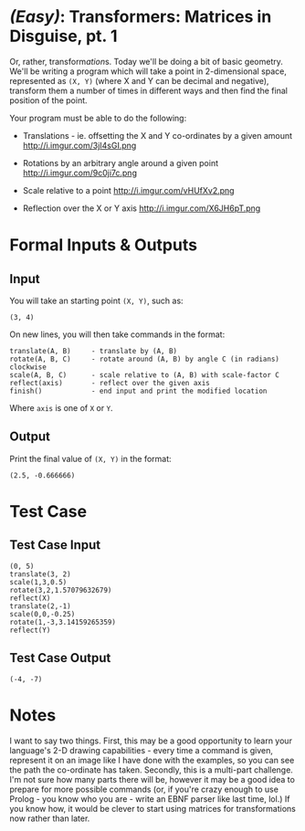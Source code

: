 # [](#EasyIcon) *(Easy)*: Transformers: Matrices in Disguise, pt. 1

Or, rather, transform*ation*s. Today we'll be doing a bit of basic geometry. We'll be writing a program which will take a point in 2-dimensional space, represented as `(X, Y)` (where X and Y can be decimal and negative), transform them a number of times in different ways and then find the final position of the point.

Your program must be able to do the following:

* Translations - ie. offsetting the X and Y co-ordinates by a given amount http://i.imgur.com/3jI4sGI.png

* Rotations by an arbitrary angle around a given point http://i.imgur.com/9c0ji7c.png

* Scale relative to a point http://i.imgur.com/vHUfXv2.png

* Reflection over the X or Y axis http://i.imgur.com/X6JH6pT.png

# Formal Inputs & Outputs

## Input

You will take an starting point `(X, Y)`, such as:

    (3, 4)

On new lines, you will then take commands in the format:

    translate(A, B)     - translate by (A, B)
    rotate(A, B, C)     - rotate around (A, B) by angle C (in radians) clockwise
    scale(A, B, C)      - scale relative to (A, B) with scale-factor C
    reflect(axis)       - reflect over the given axis
    finish()            - end input and print the modified location

Where `axis` is one of `X` or `Y`.

## Output

Print the final value of `(X, Y)` in the format:

    (2.5, -0.666666)

# Test Case

## Test Case Input

    (0, 5)
    translate(3, 2)
    scale(1,3,0.5)
    rotate(3,2,1.57079632679)
    reflect(X) 
    translate(2,-1)
    scale(0,0,-0.25)
    rotate(1,-3,3.14159265359)
    reflect(Y)

## Test Case Output

    (-4, -7)

# Notes

I want to say two things. First, this may be a good opportunity to learn your language's 2-D drawing capabilities - every time a command is given, represent it on an image like I have done with the examples, so you can see the path the co-ordinate has taken. Secondly, this is a multi-part challenge. I'm not sure how many parts there will be, however it may be a good idea to prepare for more possible commands (or, if you're crazy enough to use Prolog - you know who you are - write an EBNF parser like last time, lol.) If you know how, it would be clever to start using matrices for transformations now rather than later.